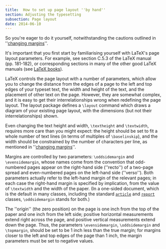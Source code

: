 ```yaml
---
title:  How to set up page layout ''by hand''
section: Adjusting the typesetting
subsection: Page layout
date: 2014-06-10
---
```


So you're eager to do it yourself, notwithstanding the cautions
  outlined in ''[changing margins](FAQ-changemargin.md)''.

It's important that you first start by familiarising yourself
with LaTeX's page layout parameters. For example, see section C.5.3 of the
LaTeX manual (pp.&nbsp;181-182), or corresponding sections in many of the other
good LaTeX manuals (see [LaTeX books](FAQ-latex-books.md)). 

LaTeX controls the page layout with a number of parameters, which
allow you to change the distance from the edges of a page to the left
and top edges of your typeset text, the width and height of the text,
and the placement of other text on the page.  However, they are
somewhat complex, and it is easy to get their interrelationships wrong
when redefining the page layout. The layout package defines a
`\layout` command which draws a diagram of your existing page
layout, with the dimensions (but not their interrelationships) shown.

Even changing the text height and width, `\textheight` and
`\textwidth`, requires more care than you might expect: the height
should be set to fit a whole number of text lines (in terms of
multiples of `\baselinskip`), and the width should be constrained
by the number of characters per line, as mentioned in 
''[changing margins](FAQ-changemargin.md)''.

Margins are controlled by two parameters: `\oddsidemargin` and
`\evensidemargin`, whose names come from the convention that
odd-numbered pages appear on the right-hand side (''recto'') of a
two-page spread and even-numbered pages on the left-hand side
(''verso'').  Both parameters actually refer to the left-hand margin of
the relevant pages; in each case the right-hand margin is specified by
implication, from the value of `\textwidth` and the width of the
paper.  (In a one-sided document, which is the default in many
classes, including the standard [`article`](https://ctan.org/pkg/article) and [`report`](https://ctan.org/pkg/report)
classes, `\oddsidemargin` stands for both.)

The
''origin'' (the zero position) on the page is one inch from the top of
the paper and one inch from the left side; positive horizontal
measurements extend right across the page, and positive vertical
measurements extend down the page. Thus, the parameters
`\evensidemargin`, `\oddsidemargin` and `\topmargin`, should
be set to be 1&nbsp;inch less than the true margin; for margins closer to
the left and top edges of the page than 1&nbsp;inch, the margin parameters
must be set to negative values.

